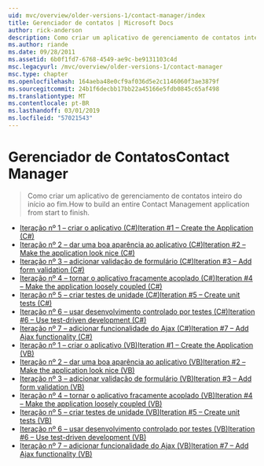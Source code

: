 ```yaml
---
uid: mvc/overview/older-versions-1/contact-manager/index
title: Gerenciador de contatos | Microsoft Docs
author: rick-anderson
description: Como criar um aplicativo de gerenciamento de contatos inteiro do início ao fim.
ms.author: riande
ms.date: 09/28/2011
ms.assetid: 6b0f1fd7-6768-4549-ae9c-be9131103c4d
msc.legacyurl: /mvc/overview/older-versions-1/contact-manager
msc.type: chapter
ms.openlocfilehash: 164aeba48e0cf9af036d5e2c1146060f3ae3879f
ms.sourcegitcommit: 24b1f6decbb17bb22a45166e5fdb0845c65af498
ms.translationtype: MT
ms.contentlocale: pt-BR
ms.lasthandoff: 03/01/2019
ms.locfileid: "57021543"
---
```

<a name="contact-manager"></a><span data-ttu-id="ee673-103">Gerenciador de Contatos</span><span class="sxs-lookup"><span data-stu-id="ee673-103">Contact Manager</span></span>
====================
> <span data-ttu-id="ee673-104">Como criar um aplicativo de gerenciamento de contatos inteiro do início ao fim.</span><span class="sxs-lookup"><span data-stu-id="ee673-104">How to build an entire Contact Management application from start to finish.</span></span>


- [<span data-ttu-id="ee673-105">Iteração nº 1 – criar o aplicativo (C#)</span><span class="sxs-lookup"><span data-stu-id="ee673-105">Iteration #1 – Create the Application (C#)</span></span>](iteration-1-create-the-application-cs.md)
- [<span data-ttu-id="ee673-106">Iteração nº 2 – dar uma boa aparência ao aplicativo (C#)</span><span class="sxs-lookup"><span data-stu-id="ee673-106">Iteration #2 – Make the application look nice (C#)</span></span>](iteration-2-make-the-application-look-nice-cs.md)
- [<span data-ttu-id="ee673-107">Iteração nº 3 – adicionar validação de formulário (C#)</span><span class="sxs-lookup"><span data-stu-id="ee673-107">Iteration #3 – Add form validation (C#)</span></span>](iteration-3-add-form-validation-cs.md)
- [<span data-ttu-id="ee673-108">Iteração nº 4 – tornar o aplicativo fracamente acoplado (C#)</span><span class="sxs-lookup"><span data-stu-id="ee673-108">Iteration #4 – Make the application loosely coupled (C#)</span></span>](iteration-4-make-the-application-loosely-coupled-cs.md)
- [<span data-ttu-id="ee673-109">Iteração nº 5 – criar testes de unidade (C#)</span><span class="sxs-lookup"><span data-stu-id="ee673-109">Iteration #5 – Create unit tests (C#)</span></span>](iteration-5-create-unit-tests-cs.md)
- [<span data-ttu-id="ee673-110">Iteração nº 6 – usar desenvolvimento controlado por testes (C#)</span><span class="sxs-lookup"><span data-stu-id="ee673-110">Iteration #6 – Use test-driven development (C#)</span></span>](iteration-6-use-test-driven-development-cs.md)
- [<span data-ttu-id="ee673-111">Iteração nº 7 – adicionar funcionalidade do Ajax (C#)</span><span class="sxs-lookup"><span data-stu-id="ee673-111">Iteration #7 – Add Ajax functionality (C#)</span></span>](iteration-7-add-ajax-functionality-cs.md)
- [<span data-ttu-id="ee673-112">Iteração nº 1 – criar o aplicativo (VB)</span><span class="sxs-lookup"><span data-stu-id="ee673-112">Iteration #1 – Create the Application (VB)</span></span>](iteration-1-create-the-application-vb.md)
- [<span data-ttu-id="ee673-113">Iteração nº 2 – dar uma boa aparência ao aplicativo (VB)</span><span class="sxs-lookup"><span data-stu-id="ee673-113">Iteration #2 – Make the application look nice (VB)</span></span>](iteration-2-make-the-application-look-nice-vb.md)
- [<span data-ttu-id="ee673-114">Iteração nº 3 – adicionar validação de formulário (VB)</span><span class="sxs-lookup"><span data-stu-id="ee673-114">Iteration #3 – Add form validation (VB)</span></span>](iteration-3-add-form-validation-vb.md)
- [<span data-ttu-id="ee673-115">Iteração nº 4 – tornar o aplicativo fracamente acoplado (VB)</span><span class="sxs-lookup"><span data-stu-id="ee673-115">Iteration #4 – Make the application loosely coupled (VB)</span></span>](iteration-4-make-the-application-loosely-coupled-vb.md)
- [<span data-ttu-id="ee673-116">Iteração nº 5 – criar testes de unidade (VB)</span><span class="sxs-lookup"><span data-stu-id="ee673-116">Iteration #5 – Create unit tests (VB)</span></span>](iteration-5-create-unit-tests-vb.md)
- [<span data-ttu-id="ee673-117">Iteração nº 6 – usar desenvolvimento controlado por testes (VB)</span><span class="sxs-lookup"><span data-stu-id="ee673-117">Iteration #6 – Use test-driven development (VB)</span></span>](iteration-6-use-test-driven-development-vb.md)
- [<span data-ttu-id="ee673-118">Iteração nº 7 – adicionar funcionalidade do Ajax (VB)</span><span class="sxs-lookup"><span data-stu-id="ee673-118">Iteration #7 – Add Ajax functionality (VB)</span></span>](iteration-7-add-ajax-functionality-vb.md)
